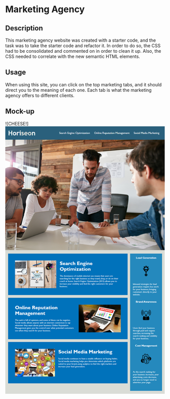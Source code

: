# Marketing Agency

## Description 

This marketing agency website was created with a starter code, and the task was to take the starter code and refactor it. In order to do so, the CSS had to be consolidated and commented on in order to clean it up. Also, the CSS needed to correlate with the new semantic HTML elements.

## Usage
When using this site, you can click on the top marketing tabs, and it should direct you to the meaning of each one. Each tab is what the marketing agency offers to different clients.

## Mock-up
![CHEESE!]![Horisean website](assets/images/01-html-css-git-homework-demo.png)